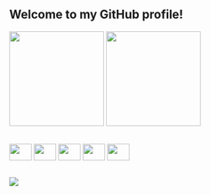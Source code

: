 ## Welcome to my GitHub profile!

<div>
  <img height="170em" src="https://github-readme-stats-sigma-five.vercel.app/api?username=jonataslaguna&show_icons=true&theme=dark">
  <img height="170em" src="https://github-readme-stats-sigma-five.vercel.app/api/top-langs/?username=jonataslaguna&layout=compact&theme=dark">
</div>

##

<div>
   <img align="center" height="30" width="40" src="https://cdn.jsdelivr.net/gh/devicons/devicon/icons/javascript/javascript-plain.svg" />
   <img align="center" height="30" width="40"  src="https://cdn.jsdelivr.net/gh/devicons/devicon/icons/typescript/typescript-plain.svg" />
   <img align="center" height="30" width="40" src="https://cdn.jsdelivr.net/gh/devicons/devicon/icons/react/react-original.svg" />
   <img align="center" height="30" width="40" src="https://cdn.jsdelivr.net/gh/devicons/devicon/icons/html5/html5-plain.svg" />  
   <img align="center" height="30" width="40" src="https://cdn.jsdelivr.net/gh/devicons/devicon/icons/css3/css3-plain.svg" />      
<div>

##

<div>
 <a href="https://www.linkedin.com/in/jonataslaguna/"><img src="https://img.shields.io/badge/LinkedIn-0077B5?style=for-the-badge&logo=linkedin&logoColor=white" /></a>
</div>

          
